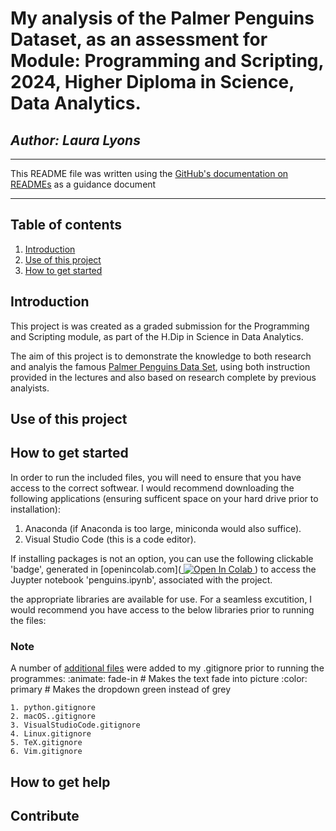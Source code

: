 
# My analysis of the Palmer Penguins Dataset, as an assessment for Module: Programming and Scripting, 2024, Higher Diploma in Science, Data Analytics.

## *Author: Laura Lyons*
***

This README file was written using the [GitHub's documentation on READMEs](https://docs.github.com/en/repositories/managing-your-repositorys-settings-and-features/customizing-your-repository/about-readmes) as a guidance document
***

## **Table of contents**

  1. [Introduction](#introduction)
  1. [Use of this project](#)
  1. [How to get started](#how-to-get-started)

## Introduction

This project is was created as a graded submission for the Programming and Scripting module, as part of the H.Dip in Science in Data Analytics.

The aim of this project is to demonstrate the knowledge to both research and analyis the famous [Palmer Penguins Data Set](https://raw.githubusercontent.com/mwaskom/seaborn-data/master/penguins.csv), using both instruction provided in the lectures and also based on research complete by previous analyists.

## Use of this project

## How to get started

In order to run the included files, you will need to ensure that you have access to the correct softwear. I would recommend downloading the following applications (ensuring sufficent space on your hard drive prior to installation):

1. Anaconda (if Anaconda is too large, miniconda would also suffice).
2. Visual Studio Code (this is a code editor).

If installing packages is not an option, you can use the following clickable 'badge', generated in [openincolab.com](<a target="_blank" href="https://colab.research.google.com/github/Laura6826/PofDA-mywork/blob/d15060d2db8740b10fe977c72a09c26edc6bd071/penguins.ipynb">
  <img src="https://colab.research.google.com/assets/colab-badge.svg" alt="Open In Colab"/>
</a>) to access the Juypter notebook 'penguins.ipynb', associated with the project.

the appropriate libraries are available for use. For a seamless excutition, I would recommend you have access to the below libraries prior to running the files:

### Note

A number of [additional files](https://github.com/github/gitignore/tree/main/Global) were added to my .gitignore prior to running the programmes:
    :animate: fade-in  # Makes the text fade into picture
    :color: primary  # Makes the dropdown green instead of grey

    1. python.gitignore
    2. macOS..gitignore
    3. VisualStudioCode.gitignore
    4. Linux.gitignore
    5. TeX.gitignore
    6. Vim.gitignore

## How to get help

## Contribute

